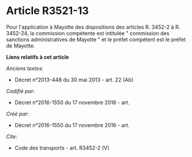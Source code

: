 # Article R3521-13

Pour l'application à Mayotte des dispositions des articles R. 3452-2 à R. 3452-24, la commission compétente est intitulée "
commission des sanctions administratives de Mayotte " et le préfet compétent est le préfet de Mayotte.

**Liens relatifs à cet article**

_Anciens textes_:

  - Décret n°2013-448 du 30 mai 2013 - art. 22 (Ab)

_Codifié par_:

  - Décret n°2016-1550 du 17 novembre 2016 - art.

_Créé par_:

  - Décret n°2016-1550 du 17 novembre 2016 - art.

_Cite_:

  - Code des transports - art. R3452-2 (V)
